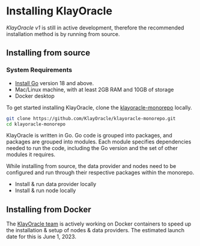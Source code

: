 # Installing KlayOracle

_KlayOracle v1_ is still in active development, therefore the recommended installation method is by running from source.

## Installing from source

### System Requirements

* [Install Go](https://go.dev/doc/install) version 18 and above.
* Mac/Linux machine, with at least 2GB RAM and 10GB of storage
* Docker desktop

To get started installing KlayOracle, clone the [klayoracle-monorepo](https://github.com/KlayOracle/klayoracle-monorepo.git) locally.

```bash
git clone https://github.com/KlayOracle/klayoracle-monorepo.git
cd klayoracle-monorepo
```

KlayOracle is written in Go. Go code is grouped into packages, and packages are grouped into modules. Each module specifies dependencies needed to run the code, including the Go version and the set of other modules it requires.

While installing from source, the data provider and nodes need to be configured and run through their respective packages within the monorepo.

* Install & run data provider locally
* Install & run node locally

## Installing from Docker

The [KlayOracle team](https://github.com/KlayOracle/klayoracle-monorepo#contributors) is actively working on Docker containers to speed up the installation & setup of nodes & data providers. The estimated launch date for this is June 1, 2023.
